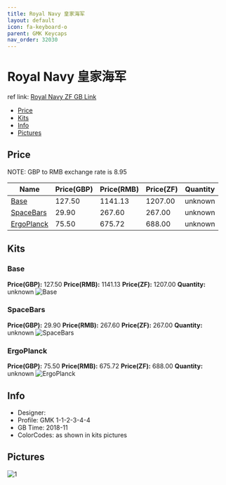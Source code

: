 ```yaml
---
title: Royal Navy 皇家海军
layout: default
icon: fa-keyboard-o
parent: GMK Keycaps
nav_order: 32030
---
```


# Royal Navy 皇家海军

ref link: [Royal Navy ZF GB Link](http://www.zfrontier.com/m/4937)

* [Price](#price)
* [Kits](#kits)
* [Info](#info)
* [Pictures](#pictures)


## Price  
NOTE: GBP to RMB exchange rate is 8.95

| Name          | Price(GBP)    |  Price(RMB) |  Price(ZF) | Quantity |
| ------------- | ------------- |  ---------- |  --------- | -------- |
|[Base](#base)|127.50|1141.13|1207.00|unknown|
|[SpaceBars](#spacebars)|29.90|267.60|267.00|unknown|
|[ErgoPlanck](#ergoplanck)|75.50|675.72|688.00|unknown|


## Kits
### Base
**Price(GBP):** 127.50    **Price(RMB):** 1141.13    **Price(ZF):** 1207.00    **Quantity:** unknown
<img src="{{ 'assets/images/gmk-keycaps/royalnavy/kits_pics/base.jpeg' | relative_url }}" alt="Base" class="image featured">

### SpaceBars
**Price(GBP):** 29.90    **Price(RMB):** 267.60    **Price(ZF):** 267.00    **Quantity:** unknown
<img src="{{ 'assets/images/gmk-keycaps/royalnavy/kits_pics/spacebars.png' | relative_url }}" alt="SpaceBars" class="image featured">

### ErgoPlanck
**Price(GBP):** 75.50    **Price(RMB):** 675.72    **Price(ZF):** 688.00    **Quantity:** unknown
<img src="{{ 'assets/images/gmk-keycaps/royalnavy/kits_pics/ergoplanck.png' | relative_url }}" alt="ErgoPlanck" class="image featured">


## Info
* Designer: 
* Profile: GMK 1-1-2-3-4-4
* GB Time: 2018-11
* ColorCodes: as shown in kits pictures


## Pictures
<img src="{{ 'assets/images/gmk-keycaps/royalnavy/rendering_pics/1.jpg' | relative_url }}" alt="1" class="image featured">
